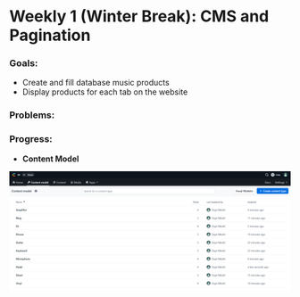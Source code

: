 # Weekly 1 (Winter Break): CMS and Pagination

### Goals:

- Create and fill database music products
- Display products for each tab on the website

### Problems:

### Progress:

- **Content Model**

![Content_Model.png](/class-projects/weekly-1/images/content_model.png)
